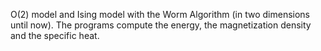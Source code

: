 O(2) model and Ising model with the Worm Algorithm (in two dimensions until now).
The programs compute the energy, the magnetization density and the specific heat.
